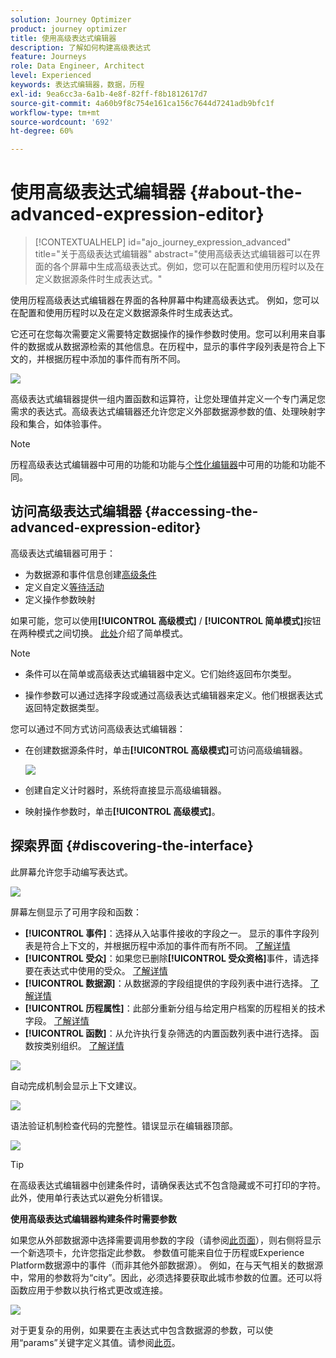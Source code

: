 ```yaml
---
solution: Journey Optimizer
product: journey optimizer
title: 使用高级表达式编辑器
description: 了解如何构建高级表达式
feature: Journeys
role: Data Engineer, Architect
level: Experienced
keywords: 表达式编辑器，数据，历程
exl-id: 9ea6cc3a-6a1b-4e8f-82ff-f8b1812617d7
source-git-commit: 4a60b9f8c754e161ca156c7644d7241adb9bfc1f
workflow-type: tm+mt
source-wordcount: '692'
ht-degree: 60%

---
```


# 使用高级表达式编辑器 {#about-the-advanced-expression-editor}

>[!CONTEXTUALHELP]
>id="ajo_journey_expression_advanced"
>title="关于高级表达式编辑器"
>abstract="使用高级表达式编辑器可以在界面的各个屏幕中生成高级表达式。例如，您可以在配置和使用历程时以及在定义数据源条件时生成表达式。"

使用历程高级表达式编辑器在界面的各种屏幕中构建高级表达式。 例如，您可以在配置和使用历程时以及在定义数据源条件时生成表达式。

它还可在您每次需要定义需要特定数据操作的操作参数时使用。您可以利用来自事件的数据或从数据源检索的其他信息。在历程中，显示的事件字段列表是符合上下文的，并根据历程中添加的事件而有所不同。

![](../assets/journey65.png)


高级表达式编辑器提供一组内置函数和运算符，让您处理值并定义一个专门满足您需求的表达式。高级表达式编辑器还允许您定义外部数据源参数的值、处理映射字段和集合，如体验事件。

>[!NOTE]
>
>历程高级表达式编辑器中可用的功能和功能与[个性化编辑器](../../personalization/functions/functions.md)中可用的功能和功能不同。

## 访问高级表达式编辑器 {#accessing-the-advanced-expression-editor}

高级表达式编辑器可用于：

* 为数据源和事件信息创建[高级条件](../condition-activity.md#about_condition)
* 定义自定义[等待活动](../wait-activity.md#custom)
* 定义操作参数映射

如果可能，您可以使用&#x200B;**[!UICONTROL 高级模式]** / **[!UICONTROL 简单模式]**&#x200B;按钮在两种模式之间切换。 [此处](../condition-activity.md#about_condition)介绍了简单模式。

>[!NOTE]
>
>* 条件可以在简单或高级表达式编辑器中定义。它们始终返回布尔类型。
>
>* 操作参数可以通过选择字段或通过高级表达式编辑器来定义。他们根据表达式返回特定数据类型。

您可以通过不同方式访问高级表达式编辑器：

* 在创建数据源条件时，单击&#x200B;**[!UICONTROL 高级模式]**&#x200B;可访问高级编辑器。

  ![](../assets/journeyuc2_33.png)

* 创建自定义计时器时，系统将直接显示高级编辑器。
* 映射操作参数时，单击&#x200B;**[!UICONTROL 高级模式]**。

## 探索界面 {#discovering-the-interface}

此屏幕允许您手动编写表达式。

![](../assets/journey70.png)

屏幕左侧显示了可用字段和函数：

* **[!UICONTROL 事件]**：选择从入站事件接收的字段之一。 显示的事件字段列表是符合上下文的，并根据历程中添加的事件而有所不同。 [了解详情](../../event/about-events.md)
* **[!UICONTROL 受众]**：如果您已删除&#x200B;**[!UICONTROL 受众资格]**&#x200B;事件，请选择要在表达式中使用的受众。 [了解详情](../condition-activity.md#using-a-segment)
* **[!UICONTROL 数据源]**：从数据源的字段组提供的字段列表中进行选择。 [了解详情](../../datasource/about-data-sources.md)
* **[!UICONTROL 历程属性]**：此部分重新分组与给定用户档案的历程相关的技术字段。 [了解详情](journey-properties.md)
* **[!UICONTROL 函数]**：从允许执行复杂筛选的内置函数列表中进行选择。 函数按类别组织。 [了解详情](functions.md)

![](../assets/journey65.png)

自动完成机制会显示上下文建议。

![](../assets/journey68.png)

语法验证机制检查代码的完整性。错误显示在编辑器顶部。

![](../assets/journey69.png)


>[!TIP]
>
>在高级表达式编辑器中创建条件时，请确保表达式不包含隐藏或不可打印的字符。 此外，使用单行表达式以避免分析错误。


**使用高级表达式编辑器构建条件时需要参数**

如果您从外部数据源中选择需要调用参数的字段（请参阅[此页面](../../datasource/external-data-sources.md)），则右侧将显示一个新选项卡，允许您指定此参数。 参数值可能来自位于历程或Experience Platform数据源中的事件（而非其他外部数据源）。 例如，在与天气相关的数据源中，常用的参数将为“city”。因此，必须选择要获取此城市参数的位置。还可以将函数应用于参数以执行格式更改或连接。

![](../assets/journeyuc2_19.png)

对于更复杂的用例，如果要在主表达式中包含数据源的参数，可以使用“params”关键字定义其值。请参阅[此页](../expression/field-references.md)。
